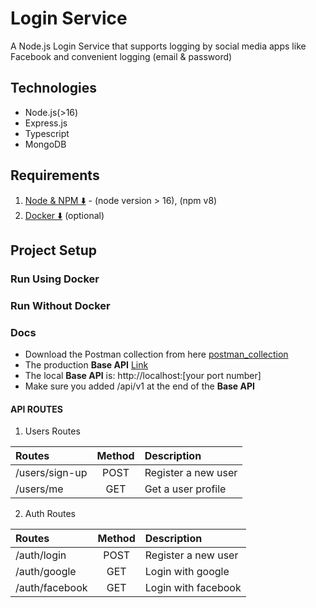 # Login Service
A Node.js Login Service that supports logging by social media apps like Facebook and convenient logging (email & password)

## Technologies

- Node.js(>16)
- Express.js
- Typescript
- MongoDB 

## Requirements

1. [Node & NPM ⬇️](https://nodejs.org/en/) - (node version > 16), (npm v8)
3. [Docker ⬇️](https://docs.docker.com/desktop/install/windows-install/) (optional)

## Project Setup

### Run Using Docker

### Run Without Docker

### Docs
- Download the Postman collection from here [postman_collection](./docs/login-service.postman_collection.json)
- The production **Base API** [Link](https://login-service-app-cad5af84e360.herokuapp.com)
- The local **Base API** is: http://localhost:[your port number]
- Make sure you added /api/v1 at the end of the **Base API**

#### API ROUTES
1. Users Routes

|            Routes             | Method |          Description         |
| :--------------------------- | :----: | :--------------------------- |
|  /users/sign-up         |  POST  |         Register a new user        |
|      /users/me            |  GET   |       Get a user profile      |

2. Auth Routes

|            Routes             | Method |          Description         |
| :--------------------------- | :----: | :--------------------------- |
|  /auth/login         |  POST  |         Register a new user        |
|      /auth/google            |  GET   |       Login with google      |
|      /auth/facebook            |  GET   |       Login with facebook      |
